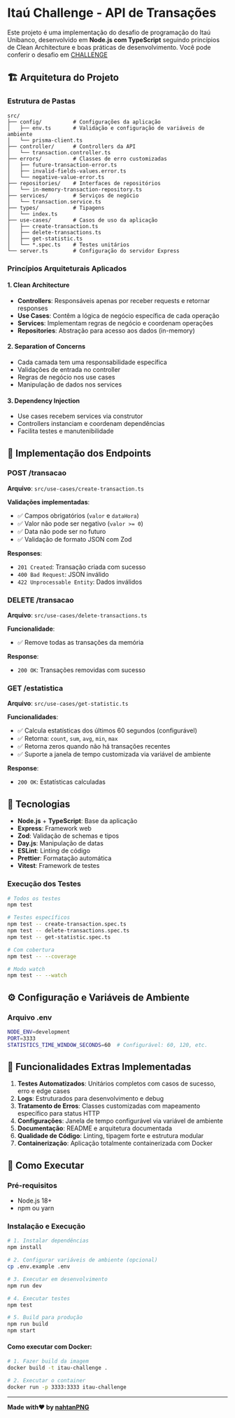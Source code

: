 # Itaú Challenge - API de Transações

Este projeto é uma implementação do desafio de programação do Itaú Unibanco, desenvolvido em **Node.js com TypeScript** seguindo princípios de Clean Architecture e boas práticas de desenvolvimento. Você pode conferir o desafio em [CHALLENGE](CHALLENGE.md)

## 🏗️ Arquitetura do Projeto

### Estrutura de Pastas

```
src/
├── config/          # Configurações da aplicação
│   ├── env.ts       # Validação e configuração de variáveis de ambiente
│   └── prisma-client.ts
├── controller/      # Controllers da API
│   └── transaction.controller.ts
├── errors/          # Classes de erro customizadas
│   ├── future-transaction-error.ts
│   ├── invalid-fields-values.error.ts
│   └── negative-value-error.ts
├── repositories/    # Interfaces de repositórios
│   └── in-memory-transaction-repository.ts
├── services/        # Serviços de negócio
│   └── transaction.service.ts
├── types/           # Tipagens
│   └── index.ts
├── use-cases/       # Casos de uso da aplicação
│   ├── create-transaction.ts
│   ├── delete-transactions.ts
│   ├── get-statistic.ts
│   └── *.spec.ts    # Testes unitários
└── server.ts        # Configuração do servidor Express
```

### Princípios Arquiteturais Aplicados

#### 1. **Clean Architecture**
- **Controllers**: Responsáveis apenas por receber requests e retornar responses
- **Use Cases**: Contêm a lógica de negócio específica de cada operação
- **Services**: Implementam regras de negócio e coordenam operações
- **Repositories**: Abstração para acesso aos dados (in-memory)

#### 2. **Separation of Concerns**
- Cada camada tem uma responsabilidade específica
- Validações de entrada no controller
- Regras de negócio nos use cases
- Manipulação de dados nos services

#### 3. **Dependency Injection**
- Use cases recebem services via construtor
- Controllers instanciam e coordenam dependências
- Facilita testes e manutenibilidade

## 🚀 Implementação dos Endpoints

### POST /transacao
**Arquivo**: `src/use-cases/create-transaction.ts`

**Validações implementadas**:
- ✅ Campos obrigatórios (`valor` e `dataHora`)
- ✅ Valor não pode ser negativo (`valor >= 0`)
- ✅ Data não pode ser no futuro
- ✅ Validação de formato JSON com Zod

**Responses**:
- `201 Created`: Transação criada com sucesso
- `400 Bad Request`: JSON inválido
- `422 Unprocessable Entity`: Dados inválidos

### DELETE /transacao
**Arquivo**: `src/use-cases/delete-transactions.ts`

**Funcionalidade**:
- ✅ Remove todas as transações da memória

**Response**:
- `200 OK`: Transações removidas com sucesso

### GET /estatistica
**Arquivo**: `src/use-cases/get-statistic.ts`

**Funcionalidades**:
- ✅ Calcula estatísticas dos últimos 60 segundos (configurável)
- ✅ Retorna: `count`, `sum`, `avg`, `min`, `max`
- ✅ Retorna zeros quando não há transações recentes
- ✅ Suporte a janela de tempo customizada via variável de ambiente

**Response**:
- `200 OK`: Estatísticas calculadas

## 🔧 Tecnologias
- **Node.js** + **TypeScript**: Base da aplicação
- **Express**: Framework web
- **Zod**: Validação de schemas e tipos
- **Day.js**: Manipulação de datas
- **ESLint**: Linting de código
- **Prettier**: Formatação automática
- **Vitest**: Framework de testes

### Execução dos Testes
```bash
# Todos os testes
npm test

# Testes específicos
npm test -- create-transaction.spec.ts
npm test -- delete-transactions.spec.ts
npm test -- get-statistic.spec.ts

# Com cobertura
npm test -- --coverage

# Modo watch
npm test -- --watch
```

## ⚙️ Configuração e Variáveis de Ambiente

### Arquivo .env
```bash
NODE_ENV=development
PORT=3333
STATISTICS_TIME_WINDOW_SECONDS=60  # Configurável: 60, 120, etc.
```

## 🎯 Funcionalidades Extras Implementadas

1. **Testes Automatizados**: Unitários completos com casos de sucesso, erro e edge cases
2. **Logs**: Estruturados para desenvolvimento e debug
3. **Tratamento de Erros**: Classes customizadas com mapeamento específico para status HTTP
4. **Configurações**: Janela de tempo configurável via variável de ambiente
5. **Documentação**: README e arquitetura documentada
6. **Qualidade de Código**: Linting, tipagem forte e estrutura modular
7. **Containerização**: Aplicação totalmente containerizada com Docker


## 🚀 Como Executar

### Pré-requisitos
- Node.js 18+
- npm ou yarn

### Instalação e Execução
```bash
# 1. Instalar dependências
npm install

# 2. Configurar variáveis de ambiente (opcional)
cp .env.example .env

# 3. Executar em desenvolvimento
npm run dev

# 4. Executar testes
npm test

# 5. Build para produção
npm run build
npm start
```

#### Como executar com Docker:

```bash
# 1. Fazer build da imagem
docker build -t itau-challenge .

# 2. Executar o container
docker run -p 3333:3333 itau-challenge
```

---

**Made with❤️ by [nahtanPNG](https://github.com/nahtanPNG)**

